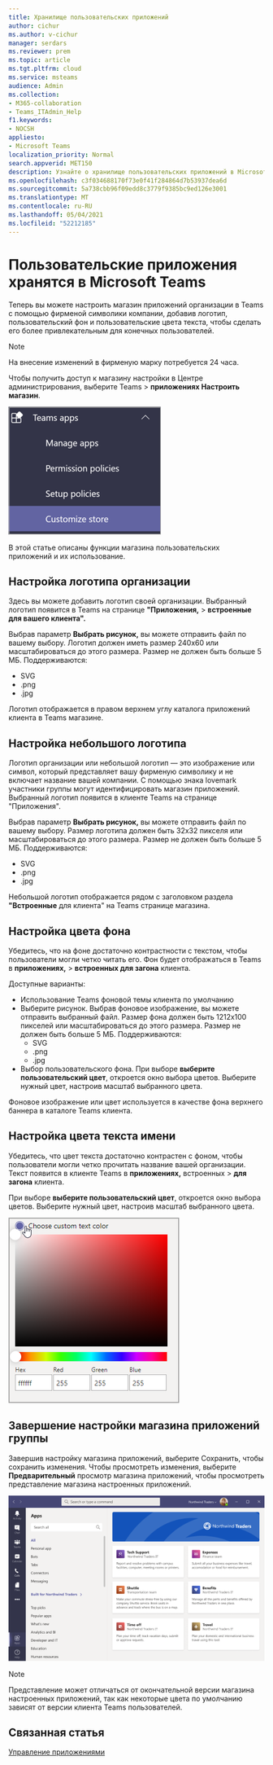 ```yaml
---
title: Хранилище пользовательских приложений
author: cichur
ms.author: v-cichur
manager: serdars
ms.reviewer: prem
ms.topic: article
ms.tgt.pltfrm: cloud
ms.service: msteams
audience: Admin
ms.collection:
- M365-collaboration
- Teams_ITAdmin_Help
f1.keywords:
- NOCSH
appliesto:
- Microsoft Teams
localization_priority: Normal
search.appverid: MET150
description: Узнайте о хранилище пользовательских приложений в Microsoft Teams.
ms.openlocfilehash: c3f034688170f73e0f41f284864d7b53937dea6d
ms.sourcegitcommit: 5a738cbb96f09edd8c3779f9385bc9ed126e3001
ms.translationtype: MT
ms.contentlocale: ru-RU
ms.lasthandoff: 05/04/2021
ms.locfileid: "52212185"
---
```

# <a name="custom-apps-store-in-microsoft-teams"></a>Пользовательские приложения хранятся в Microsoft Teams

Теперь вы можете настроить магазин приложений организации в Teams с помощью фирменой символики компании, добавив логотип, пользовательский фон и пользовательские цвета текста, чтобы сделать его более привлекательным для конечных пользователей.

> [!Note]
> На внесение изменений в фирменую марку потребуется 24 часа.

Чтобы получить доступ к магазину настройки в Центре администрирования, выберите Teams  >  **приложениях Настроить магазин**.

  ![Выделена функция настройки магазина в консоли администратора](media/customize-app-store.png)

В этой статье описаны функции магазина пользовательских приложений и их использование.

## <a name="customize-your-organization-logo"></a>Настройка логотипа организации

<!-- Bookmark used by Context Sensitive Help (CSH). Do not delete. -->
<a name="orglogo"> </a>
<!-- Do not remove the bookmark link above. -->

Здесь вы можете добавить логотип своей организации. Выбранный логотип появится в Teams на странице **"Приложения,**  >  **встроенные для вашего клиента".**

Выбрав параметр **Выбрать рисунок,** вы можете отправить файл по вашему выбору. Логотип должен иметь размер 240x60 или масштабироваться до этого размера. Размер не должен быть больше 5 МБ. Поддерживаются:

- SVG
- .png
- .jpg

Логотип отображается в правом верхнем углу каталога приложений клиента в Teams магазине.

## <a name="customize-your-small-logo"></a>Настройка небольшого логотипа

<!-- Bookmark used by Context Sensitive Help (CSH). Do not delete. -->
<a name="orglogomark"> </a>
<!-- Do not remove the bookmark link above. -->

Логотип организации или небольшой логотип — это изображение или символ, который представляет вашу фирменую символику и не включает название вашей компании. С помощью знака lovemark участники группы могут идентифицировать магазин приложений. Выбранный логотип появится в клиенте Teams на странице "Приложения".

Выбрав параметр **Выбрать рисунок,** вы можете отправить файл по вашему выбору. Размер логотипа должен быть 32x32 пикселя или масштабироваться до этого размера. Размер не должен быть больше 5 МБ. Поддерживаются:

- SVG
- .png
- .jpg

Небольшой логотип отображается рядом с заголовком раздела **"Встроенные** для клиента" на Teams странице магазина.

## <a name="customize-the-background-color"></a>Настройка цвета фона

<!-- Bookmark used by Context Sensitive Help (CSH). Do not delete. -->
<a name="custombackground"> </a>
<!-- Do not remove the bookmark link above. -->

Убедитесь, что на фоне достаточно контрастности с текстом, чтобы пользователи могли четко читать его. Фон будет отображаться в Teams в **приложениях,**  >  **встроенных для загона** клиента.

Доступные варианты:

- Использование Teams фоновой темы клиента по умолчанию
- Выберите рисунок. Выбрав фоновое изображение, вы можете отправить выбранный файл. Размер фона должен быть 1212x100 пикселей или масштабироваться до этого размера. Размер не должен быть больше 5 МБ. Поддерживаются:
  - SVG
  - .png
  - .jpg
- Выбор пользовательского фона. При выборе **выберите пользовательский цвет**, откроется окно выбора цветов. Выберите нужный цвет, настроив масштаб выбранного цвета.

Фоновое изображение или цвет используется в качестве фона верхнего баннера в каталоге Teams клиента.

## <a name="customize-the-text-color-of-your-name"></a>Настройка цвета текста имени

<!-- Bookmark used by Context Sensitive Help (CSH). Do not delete. -->
<a name="textcolor"> </a>
<!-- Do not remove the bookmark link above. -->

Убедитесь, что цвет текста достаточно контрастен с фоном, чтобы пользователи могли четко прочитать название вашей организации. Текст появится в клиенте Teams в **приложениях,** встроенных  >  **для загона** клиента.

При выборе **выберите пользовательский цвет**, откроется окно выбора цветов. Выберите нужный цвет, настроив масштаб выбранного цвета.

 ![выбор цвета](media/choose-a-custom-color.png)

## <a name="complete-the-customization-of-your-team-apps-store"></a>Завершение настройки магазина приложений группы

Завершив настройку магазина приложений, выберите Сохранить,  чтобы сохранить изменения.
Чтобы просмотреть изменения, выберите **Предварительный** просмотр магазина приложений, чтобы просмотреть представление магазина настроенных приложений.

![Предварительный просмотр магазина пользовательских приложений](media/PowerAppsInStore650w.png)

> [!Note]
> Представление может отличаться от окончательной версии магазина настроенных приложений, так как некоторые цвета по умолчанию зависят от версии клиента Teams пользователей.

## <a name="related-article"></a>Связанная статья

[Управление приложениями](manage-apps.md)
